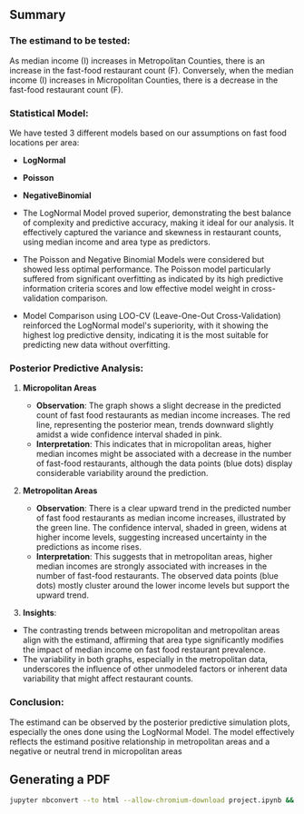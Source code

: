 ## Summary

### The estimand to be tested:
As median income (I) increases in Metropolitan Counties, there is an increase in the fast-food restaurant count (F). Conversely, when the median income (I) increases in Micropolitan Counties, there is a decrease in the fast-food restaurant count (F).

### Statistical Model:
We have tested 3 different models based on our assumptions on fast food locations per area:

- **LogNormal**
- **Poisson**
- **NegativeBinomial**

- The LogNormal Model proved superior, demonstrating the best balance of complexity and predictive accuracy, making it ideal for our analysis. It effectively captured the variance and skewness in restaurant counts, using median income and area type as predictors.
- The Poisson and Negative Binomial Models were considered but showed less optimal performance. The Poisson model particularly suffered from significant overfitting as indicated by its high predictive information criteria scores and low effective model weight in cross-validation comparison.
- Model Comparison using LOO-CV (Leave-One-Out Cross-Validation) reinforced the LogNormal model's superiority, with it showing the highest log predictive density, indicating it is the most suitable for predicting new data without overfitting.

### Posterior Predictive Analysis:
1. **Micropolitan Areas**
   - **Observation**: The graph shows a slight decrease in the predicted count of fast food restaurants as median income increases. The red line, representing the posterior mean, trends downward slightly amidst a wide confidence interval shaded in pink.
   - **Interpretation**: This indicates that in micropolitan areas, higher median incomes might be associated with a decrease in the number of fast-food restaurants, although the data points (blue dots) display considerable variability around the prediction.

2. **Metropolitan Areas**
   - **Observation**: There is a clear upward trend in the predicted number of fast food restaurants as median income increases, illustrated by the green line. The confidence interval, shaded in green, widens at higher income levels, suggesting increased uncertainty in the predictions as income rises.
   - **Interpretation**: This suggests that in metropolitan areas, higher median incomes are strongly associated with increases in the number of fast-food restaurants. The observed data points (blue dots) mostly cluster around the lower income levels but support the upward trend.
3. **Insights**:
- The contrasting trends between micropolitan and metropolitan areas align with the estimand, affirming that area type significantly modifies the impact of median income on fast food restaurant prevalence.
- The variability in both graphs, especially in the metropolitan data, underscores the influence of other unmodeled factors or inherent data variability that might affect restaurant counts.

### Conclusion:
The estimand can be observed by the posterior predictive simulation plots, especially the ones done using the LogNormal Model. The model effectively reflects the estimand positive relationship in metropolitan areas and a negative or neutral trend in micropolitan areas

## Generating a PDF

```sh
jupyter nbconvert --to html --allow-chromium-download project.ipynb && mv project.html ./output/project.html
```
